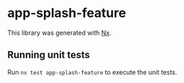 # app-splash-feature

This library was generated with [Nx](https://nx.dev).

## Running unit tests

Run `nx test app-splash-feature` to execute the unit tests.
